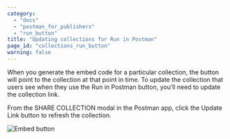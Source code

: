 ```yaml
---
category: 
  - "docs"
  - "postman_for_publishers"
  - "run_button"
title: "Updating collections for Run in Postman"
page_id: "collections_run_button"
warning: false
---
```


When you generate the embed code for a particular collection, the button will point to the collection at that point in time. To update the collection that users see when they use the Run in Postman button, you’ll need to update the collection link. 

From the SHARE COLLECTION modal in the Postman app, click the Update Link button to refresh the collection.

![Embed button](https://s3.amazonaws.com/postman-static-getpostman-com/postman-docs/59020943.png)